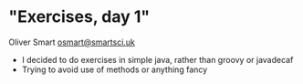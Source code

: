 "Exercises, day 1"
==================

Oliver Smart osmart@smartsci.uk

* I decided to do exercises in simple java, rather than groovy or javadecaf
* Trying to avoid use of methods or anything fancy




